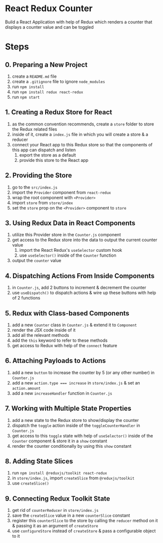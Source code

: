 # React Redux Counter

Build a React Application with help of Redux which renders a counter that displays a counter value and can be toggled

# Steps

## 0. Preparing a New Project

1. create a `README.md` file
2. create a `.gitignore` file to ignore `node_modules`
3. run `npm install`
4. run `npm install redux react-redux`
5. run `npm start`

## 1. Creating a Redux Store for React

1. as the common convention recommends, create a `store` folder to store the Redux related files
2. inside of it, create a `index.js` file in which you will create a store & a reducer
3. connect your React app to this Redux store so that the components of this app can dispatch and listen
   1. export the store as a default
   2. provide this store to the React app

## 2. Providing the Store

1. go to the `src/index.js`
2. import the `Provider` component from `react-redux`
3. wrap the root component with `<Provider>`
4. import `store` from `store/index`
5. set the `store` prop on the `<Provider>` component to `store`

## 3. Using Redux Data in React Components

1. utilize this Provider store in the `Counter.js` component
2. get access to the Redux store into the data to output the current counter value
   1. import the React Redux's `useSelector` custom hook
   2. use `useSelector()` inside of the `Counter` function
3. output the `counter` value

## 4. Dispatching Actions From Inside Components

1. in `Counter.js`, add 2 buttons to increment & decrement the counter
2. use `useDispatch()` to dispatch actions & wire up these buttons with help of 2 functions

## 5. Redux with Class-based Components

1. add a new `Counter` class in `Counter.js` & extend it to `Component`
2. render the JSX code inside of it
3. add all the relevant methods
4. add the `this` keyword to refer to these methods
5. get access to Redux with help of the `connect` feature

## 6. Attaching Payloads to Actions

1. add a new `button` to increase the counter by 5 (or any other number) in `Counter.js`
2. add a new `action.type === increase` in `store/index.js` & set an `action.amount`
3. add a new `increaseHandler` function in `Counter.js`

## 7. Working with Multiple State Properties

1. add a new state to the Redux store to show/display the counter
2. dispatch the `toggle` action inside of the `toggleCounterHandler` in `Counter.js`
3. get access to this `toggle` state with help of `useSelector()` inside of the `Counter` component & store it in a `show` constant
4. render the counter conditionally by using this `show` constant

## 8. Adding State Slices

1. run `npm install @reduxjs/toolkit react-redux`
2. in `store/index.js`, import `createSlice` from `@reduxjs/toolkit`
3. use `createSlice()`

## 9. Connecting Redux Toolkit State

1. get rid of `counterReducer` in `store/index.js`
2. save the `createSlice` value in a new `counterSlice` constant
3. register this `counterSlice` to the store by calling the `reducer` method on it & passing it as an argument of `createStore`
4. use `configureStore` instead of `createStore` & pass a configurable object to it
